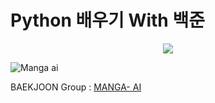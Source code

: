 # Python 배우기 With 백준

<div align="center">
    <img src="https://img.shields.io/badge/Python-black?style=flat&logo=python&logoColor=#3776AB"/> 
</div>

![Manga ai](https://user-images.githubusercontent.com/69490709/231346553-187039cb-2414-4e56-9c91-a5822a37b2b3.png)


BAEKJOON Group : [MANGA- AI](https://www.acmicpc.net/group/16072)



